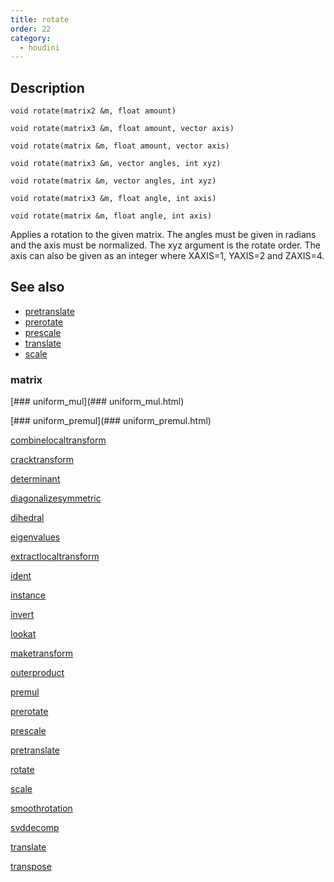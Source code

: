 ```yaml
---
title: rotate
order: 22
category:
  - houdini
---
```


## Description

`void rotate(matrix2 &m, float amount)`

`void rotate(matrix3 &m, float amount, vector axis)`

`void rotate(matrix &m, float amount, vector axis)`

`void rotate(matrix3 &m, vector angles, int xyz)`

`void rotate(matrix &m, vector angles, int xyz)`

`void rotate(matrix3 &m, float angle, int axis)`

`void rotate(matrix &m, float angle, int axis)`

Applies a rotation to the given matrix. The angles must be given in radians
and the axis must be normalized. The xyz argument is the rotate order. The
axis can also be given as an integer where XAXIS=1, YAXIS=2 and ZAXIS=4.

## See also

- [pretranslate](pretranslate.html)
- [prerotate](prerotate.html)
- [prescale](prescale.html)
- [translate](translate.html)
- [scale](scale.html)

### matrix

[### uniform_mul](### uniform_mul.html)

[### uniform_premul](### uniform_premul.html)

[combinelocaltransform](combinelocaltransform.html)

[cracktransform](cracktransform.html)

[determinant](determinant.html)

[diagonalizesymmetric](diagonalizesymmetric.html)

[dihedral](dihedral.html)

[eigenvalues](eigenvalues.html)

[extractlocaltransform](extractlocaltransform.html)

[ident](ident.html)

[instance](instance.html)

[invert](invert.html)

[lookat](lookat.html)

[maketransform](maketransform.html)

[outerproduct](outerproduct.html)

[premul](premul.html)

[prerotate](prerotate.html)

[prescale](prescale.html)

[pretranslate](pretranslate.html)

[rotate](rotate.html)

[scale](scale.html)

[smoothrotation](smoothrotation.html)

[svddecomp](svddecomp.html)

[translate](translate.html)

[transpose](transpose.html)
